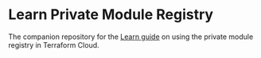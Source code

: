 # Learn Private Module Registry

The companion repository for the [Learn guide](https://learn.hashicorp.com/terraform/modules/private-modules) on using the private module registry in Terraform Cloud.

